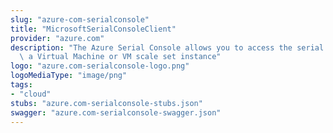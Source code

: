 ```yaml
---
slug: "azure-com-serialconsole"
title: "MicrosoftSerialConsoleClient"
provider: "azure.com"
description: "The Azure Serial Console allows you to access the serial console of\
  \ a Virtual Machine or VM scale set instance"
logo: "azure.com-serialconsole-logo.png"
logoMediaType: "image/png"
tags:
- "cloud"
stubs: "azure.com-serialconsole-stubs.json"
swagger: "azure.com-serialconsole-swagger.json"
---
```

